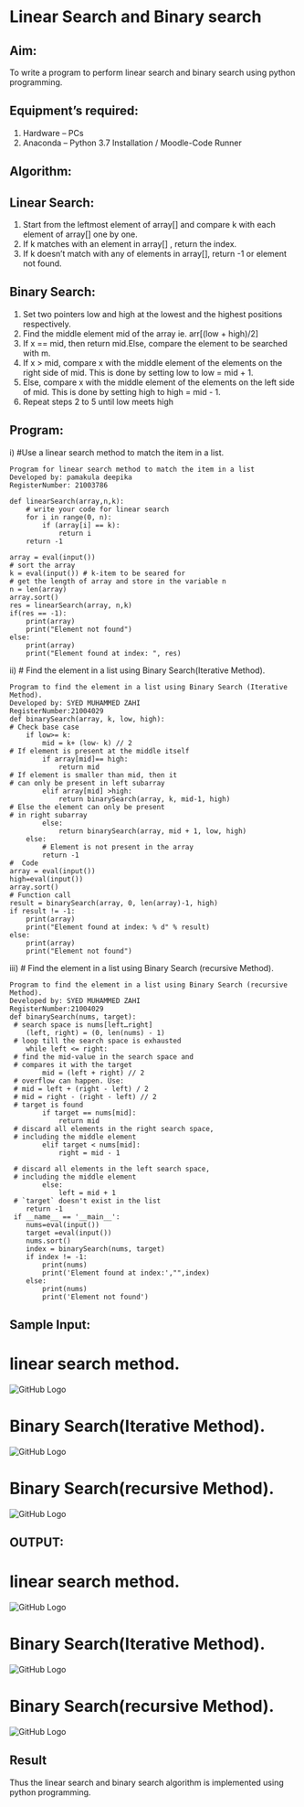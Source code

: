 # Linear Search and Binary search
## Aim:
To write a program to perform linear search and binary search using python programming.
## Equipment’s required:
1.	Hardware – PCs
2.	Anaconda – Python 3.7 Installation / Moodle-Code Runner
## Algorithm:
## Linear Search:
1.	Start from the leftmost element of array[] and compare k with each element of array[] one by one.
2.	If k matches with an element in array[] , return the index.
3.	If k doesn’t match with any of elements in array[], return -1 or element not found.
## Binary Search:
1.	Set two pointers low and high at the lowest and the highest positions respectively.
2.	Find the middle element mid of the array ie. arr[(low + high)/2]
3.	If x == mid, then return mid.Else, compare the element to be searched with m.
4.	If x > mid, compare x with the middle element of the elements on the right side of mid. This is done by setting low to low = mid + 1.
5.	Else, compare x with the middle element of the elements on the left side of mid. This is done by setting high to high = mid - 1.
6.	Repeat steps 2 to 5 until low meets high
## Program:
i)	#Use a linear search method to match the item in a list.
~~~
Program for linear search method to match the item in a list
Developed by: pamakula deepika
RegisterNumber: 21003786

def linearSearch(array,n,k):
    # write your code for linear search
    for i in range(0, n):  
        if (array[i] == k):  
            return i  
    return -1  
  
array = eval(input())
# sort the array
k = eval(input()) # k-item to be seared for
# get the length of array and store in the variable n
n = len(array)
array.sort()
res = linearSearch(array, n,k)  
if(res == -1):  
    print(array)
    print("Element not found")  
else:  
    print(array)
    print("Element found at index: ", res) 
~~~
ii)	# Find the element in a list using Binary Search(Iterative Method).
~~~
Program to find the element in a list using Binary Search (Iterative Method).
Developed by: SYED MUHAMMED ZAHI
RegisterNumber:21004029
def binarySearch(array, k, low, high):
# Check base case
    if low>= k:
        mid = k+ (low- k) // 2
# If element is present at the middle itself
        if array[mid]== high:
            return mid
# If element is smaller than mid, then it
# can only be present in left subarray
        elif array[mid] >high:
            return binarySearch(array, k, mid-1, high)
# Else the element can only be present
# in right subarray
        else:
            return binarySearch(array, mid + 1, low, high)
    else:
        # Element is not present in the array
        return -1
#  Code
array = eval(input())
high=eval(input())
array.sort()
# Function call
result = binarySearch(array, 0, len(array)-1, high)
if result != -1:
    print(array)
    print("Element found at index: % d" % result)
else:
    print(array)
    print("Element not found")
~~~
iii)	# Find the element in a list using Binary Search (recursive Method).
~~~
Program to find the element in a list using Binary Search (recursive Method).
Developed by: SYED MUHAMMED ZAHI
RegisterNumber:21004029
def binarySearch(nums, target):
 # search space is nums[left…right]
    (left, right) = (0, len(nums) - 1)
 # loop till the search space is exhausted
    while left <= right:
 # find the mid-value in the search space and
 # compares it with the target
        mid = (left + right) // 2
 # overflow can happen. Use:
 # mid = left + (right - left) / 2
 # mid = right - (right - left) // 2
 # target is found
        if target == nums[mid]:
            return mid
 # discard all elements in the right search space,
 # including the middle element
        elif target < nums[mid]:
            right = mid - 1
 
 # discard all elements in the left search space,
 # including the middle element
        else:
            left = mid + 1
 # `target` doesn't exist in the list
    return -1
 if __name__ == '__main__':
    nums=eval(input())
    target =eval(input())
    nums.sort()
    index = binarySearch(nums, target)
    if index != -1:
        print(nums)
        print('Element found at index:',"",index)
    else:
        print(nums)
        print('Element not found')
~~~~
## Sample Input:
# linear search method.
![GitHub Logo](z1.png)
# Binary Search(Iterative Method).
![GitHub Logo](z2.png)
# Binary Search(recursive Method).
![GitHub Logo](z3.png)

## OUTPUT:
# linear search method.
![GitHub Logo](lb1.png)
# Binary Search(Iterative Method).
![GitHub Logo](lb2.png)
# Binary Search(recursive Method).
![GitHub Logo](lb2.png)

## Result
Thus the linear search and binary search algorithm is implemented using python programming.
